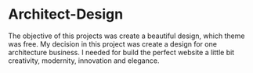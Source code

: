# Architect-Design
The objective of this projects was create a beautiful design, which theme was free. My decision in this project was create a design for one architecture business. I needed for build the perfect website a little bit creativity, modernity, innovation and elegance. 

